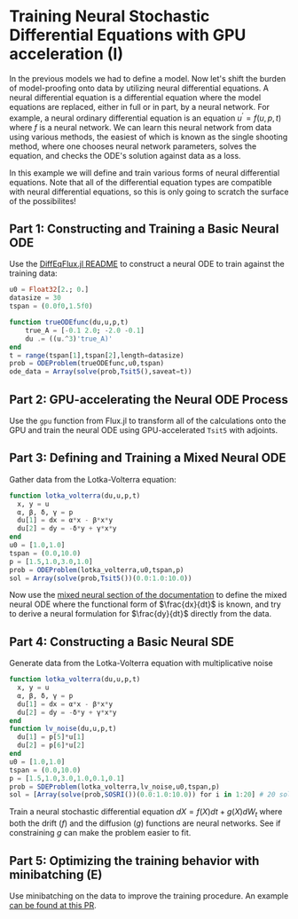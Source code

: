 # Training Neural Stochastic Differential Equations with GPU acceleration (I)

In the previous models we had to define a model. Now let's shift the burden of
model-proofing onto data by utilizing neural differential equations. A neural
differential equation is a differential equation where the model equations
are replaced, either in full or in part, by a neural network. For example, a
neural ordinary differential equation is an equation $u^\prime = f(u,p,t)$
where $f$ is a neural network. We can learn this neural network from data using
various methods, the easiest of which is known as the single shooting method,
where one chooses neural network parameters, solves the equation, and checks
the ODE's solution against data as a loss.

In this example we will define and train various forms of neural differential
equations. Note that all of the differential equation types are compatible with
neural differential equations, so this is only going to scratch the surface of
the possibilites!

## Part 1: Constructing and Training a Basic Neural ODE

Use the [DiffEqFlux.jl README](https://github.com/JuliaDiffEq/DiffEqFlux.jl) to
construct a neural ODE to train against the training data:

```julia
u0 = Float32[2.; 0.]
datasize = 30
tspan = (0.0f0,1.5f0)

function trueODEfunc(du,u,p,t)
    true_A = [-0.1 2.0; -2.0 -0.1]
    du .= ((u.^3)'true_A)'
end
t = range(tspan[1],tspan[2],length=datasize)
prob = ODEProblem(trueODEfunc,u0,tspan)
ode_data = Array(solve(prob,Tsit5(),saveat=t))
```

## Part 2: GPU-accelerating the Neural ODE Process

Use the `gpu` function from Flux.jl to transform all of the calculations onto
the GPU and train the neural ODE using GPU-accelerated `Tsit5` with adjoints.

## Part 3: Defining and Training a Mixed Neural ODE

Gather data from the Lotka-Volterra equation:

```julia
function lotka_volterra(du,u,p,t)
  x, y = u
  α, β, δ, γ = p
  du[1] = dx = α*x - β*x*y
  du[2] = dy = -δ*y + γ*x*y
end
u0 = [1.0,1.0]
tspan = (0.0,10.0)
p = [1.5,1.0,3.0,1.0]
prob = ODEProblem(lotka_volterra,u0,tspan,p)
sol = Array(solve(prob,Tsit5())(0.0:1.0:10.0))
```

Now use the
[mixed neural section of the documentation](https://github.com/JuliaDiffEq/DiffEqFlux.jl#mixed-neural-des)
to define the mixed neural ODE where the functional form of $\frac{dx}{dt}$ is
known, and try to derive a neural formulation for $\frac{dy}{dt}$ directly from
the data.

## Part 4: Constructing a Basic Neural SDE

Generate data from the Lotka-Volterra equation with multiplicative noise

```julia
function lotka_volterra(du,u,p,t)
  x, y = u
  α, β, δ, γ = p
  du[1] = dx = α*x - β*x*y
  du[2] = dy = -δ*y + γ*x*y
end
function lv_noise(du,u,p,t)
  du[1] = p[5]*u[1]
  du[2] = p[6]*u[2]
end
u0 = [1.0,1.0]
tspan = (0.0,10.0)
p = [1.5,1.0,3.0,1.0,0.1,0.1]
prob = SDEProblem(lotka_volterra,lv_noise,u0,tspan,p)
sol = [Array(solve(prob,SOSRI())(0.0:1.0:10.0)) for i in 1:20] # 20 solution samples
```

Train a neural stochastic differential equation $dX = f(X)dt + g(X)dW_t$ where
both the drift ($f$) and the diffusion ($g$) functions are neural networks.
See if constraining $g$ can make the problem easier to fit.

## Part 5: Optimizing the training behavior with minibatching (E)

Use minibatching on the data to improve the training procedure. An example
[can be found at this PR](https://github.com/FluxML/model-zoo/pull/88).

